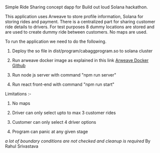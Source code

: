 Simple Ride Sharing concept dapp for Build out loud Solana hackathon. 

This application uses Arweave to store profile information, Solana for storing rides and payment. There is a centralized part for sharing customer ride details to drivers. For test purposes 8 dummy locations are stored and are used to create dummy ride between customers. No maps are used.

To run the application we need to do the following.
1) Deploy the so file in dist/program/cabaggprogram.so to solana cluster

2) Run arweave docker image as explained in this link <a href="https://github.com/ArweaveTeam/testweave-docker">Arweave Docker Github</a>

3) Run node js server with command "npm run server"

4) Run react front-end with command "npm run start"

Limitations :-
1) No maps

2) Driver can only select upto to max 3 customer rides

3) Customer can only select 4 driver options 

4) Program can panic at any given stage

*a lot of boundary conditions are not checked and cleanup is required*
By Rahul Srivastava

